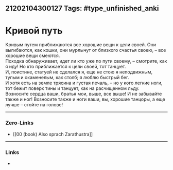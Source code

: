 21202104300127
Tags: #type_unfinished_anki
---
# Кривой путь

Кривым путем приближаются все хорошие вещи к цели своей. Они выгибаются, как кошки, они мурлычут от близкого счастья своею, – все хорошие вещи смеются. <br>Походка обнаруживает, идет ли кто уже по пути своему, – смотрите, как я иду! Но кто приближается к цели своей, тот танцует. <br>И, поистине, статуей не сделался я, еще не стою я неподвижным, тупым и окаменелым, как столб; я люблю быстрый бег. <br>И хотя есть на земле трясина и густая печаль, – но у кого легкие ноги, тот бежит поверх тины и танцует, как на расчищенном льду. <br>Возносите сердца ваши, братья мои, выше, все выше! И не забывайте также и ног! Возносите также и ноги ваши, вы, хорошие танцоры, а еще лучше – стойте на голове!

---
### Zero-Links
- [[00 (book) Also sprach Zarathustra]]
---
### Links
-